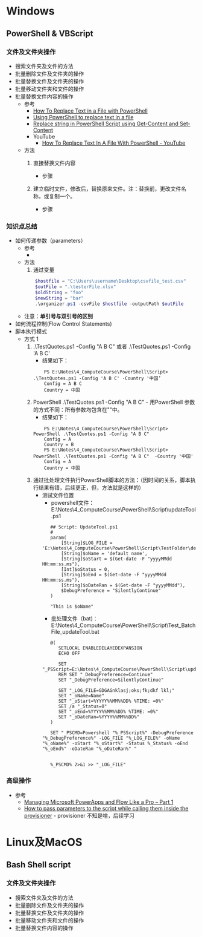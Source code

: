 # Windows
## PowerShell & VBScript
### 文件及文件夹操作
   * 搜索文件夹及文件的方法
   * 批量删除文件及文件夹的操作
   * 批量替换文件及文件夹的操作
   * 批量移动文件夹和文件的操作
   * 批量替换文件内容的操作
      + 参考
         - [How To Replace Text in a File with PowerShell](https://mcpmag.com/articles/2018/08/08/replace-text-with-powershell.aspx)<br>
         - [Using PowerShell to replace text in a file](https://adamtheautomator.com/powershell-replace-text-in-file/)<br>
         - [Replace string in PowerShell Script using Get-Content and Set-Content](https://social.technet.microsoft.com/Forums/windowsserver/en-US/db2b9342-70b0-4577-b87c-d666f2b40c35/replace-string-in-powershell-script-using-getcontent-and-setcontent?forum=winserverpowershell)<br>
         - YouTube
            * [How To Replace Text In A File With PowerShell - YouTube](https://www.youtube.com/watch?v=VbtTCLFjr7w)<br>
      + 方法
         1. 直接替换文件内容
            - 步骤
            
         2. 建立临时文件，修改后，替换原来文件。注：替换前，更改文件名称，或复制一个。
            - 步骤
### 知识点总结
   * 如何传递参数（parameters）
      + 参考
         - []()<br>
      + 方法
         1. 通过变量
         ```powershell
             $hostfile = "C:\Users\username\Desktop\csvfile_test.csv"
             $outFile = ".\testerFile.xlsx"
             $oldString = "foo"
             $newString = "bar"
             .\organizer.ps1 -csvFile $hostfile -outputPath $outFile
         ```
      + 注意：**单引号与双引号的区别**
   * 如何流程控制(Flow Control Statements)
   * 脚本执行模式
      + 方式 1
         1. .\TestQuotes.ps1 -Config "A B C" 或者  .\TestQuotes.ps1 -Config 'A B C'
            - 结果如下：
            ```shell
                PS E:\Notes\4_ComputeCourse\PowerShell\Script>  .\TestQuotes.ps1 -Config 'A B C' -Country '中国’
                Config = A B C
                Country = 中国
            ```
         2. PowerShell .\TestQuotes.ps1 -Config "A B C" - 用PowerShell 参数的方式不同：所有参数均包含在""中。 
            - 结果如下：
            ```shell
                PS E:\Notes\4_ComputeCourse\PowerShell\Script> PowerShell .\TestQuotes.ps1 -Config "A B C"
                Config = A
                Country = B
                PS E:\Notes\4_ComputeCourse\PowerShell\Script> PowerShell .\TestQuotes.ps1 -Config "A B C"  -Country '中国'
                Config = A
                Country = 中国
            ```
         3. 通过批处理文件执行PowerShell脚本的方法：（因时间的关系，脚本执行结果有错，后续更正，但，方法就是这样的）
            - 测试文件位置
               * powershell文件：E:\Notes\4_ComputeCourse\PowerShell\Script\updateTool.ps1
               ```shell
                  ## Script: UpdateTool.ps1
                  # 
                  param(
                      [String]$LOG_FILE = 'E:\Notes\4_ComputeCourse\PowerShell\Script\TestFolder\default.log',
                      [String]$oName = 'default name',
                      [String]$oStart = $(Get-date -F "yyyyMMdd HH:mm:ss.ms"),
                      [Int]$oStatus = 0,
                      [String]$oEnd = $(Get-date -F "yyyyMMdd HH:mm:ss.ms"),
                      [String]$oDateRan = $(Get-date -F "yyyyMMdd"),
                      $DebugPreference = "SilentlyContinue"
                  )

                  "This is $oName"
               ```
               * 批处理文件（bat)：E:\Notes\4_ComputeCourse\PowerShell\Script\Test_BatchFile_updateTool.bat
               ```vbscript
                  @(
                     SETLOCAL ENABLEDELAYEDEXPANSION
                     ECHO OFF

                     SET "_PSScript=E:\Notes\4_ComputeCourse\PowerShell\Script\updateTool.ps1"
                     REM SET "_DebugPreference=Continue"
                     SET "_DebugPreference=SilentlyContinue"

                     SET "_LOG_FILE=GDGAGnklasj;oks;fk;dkf lkl;"
                     SET "_oName=Name"
                     SET "_oStart=%YYYY%%MM%%DD% %TIME: =0%"
                     SET /a "_Status=0"
                     SET "_oEnd=%YYYY%%MM%%DD% %TIME: =0%" 
                     SET "_oDateRan=%YYYY%%MM%%DD%"
                  )

                  SET "_PSCMD=Powershell "%_PSScript%" -DebugPreference "%_DebugPreference%" -LOG_FILE "%_LOG_FILE%" -oName "%_oName%" -oStart "%_oStart%" -Status %_Status% -oEnd "%_oEnd%" -oDateRan "%_oDateRan%" "


                  %_PSCMD% 2>&1 >> "_LOG_FILE"
               ```
### 高级操作
   * 参考
      + [Managing Microsoft PowerApps and Flow Like a Pro – Part 1](https://www.syskit.com/blog/managing-microsoft-powerapps-and-flow-like-a-pro-pt1/)<br>
      + [How to pass parameters to the script while calling them inside the provisioner](https://stackoverflow.com/questions/54587146/how-to-pass-parameters-to-the-script-while-calling-them-inside-the-provisioner) - provisioner 不知是啥，后续学习<br>
# Linux及MacOS
## Bash Shell script
### 文件及文件夹操作
   * 搜索文件夹及文件的方法
   * 批量删除文件及文件夹的操作
   * 批量替换文件及文件夹的操作
   * 批量移动文件夹和文件的操作
   * 批量替换文件内容的操作
